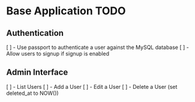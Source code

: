 # Base Application TODO

## Authentication

[ ] - Use passport to authenticate a user against the MySQL database
[ ] - Allow users to signup if signup is enabled

## Admin Interface

[ ] - List Users
[ ] - Add a User
[ ] - Edit a User
[ ] - Delete a User (set deleted_at to NOW())

